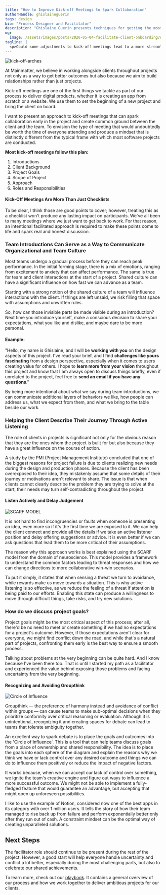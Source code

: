 ```yaml
---
title: "How to Improve Kick-off Meetings to Spark Collaboration"
authorHandle: ghislaineguerin
tags: design
bio: "Process Designer and Facilitator"
description: "Ghislaine Guerin presents techniques for getting the most out of kick-off meetings."
og:
  image: /assets/images/posts/2020-05-04-facilitate-client-onboarding/og-image.jpg
tagline: |
  <p>Could some adjustments to kick-off meetings lead to a more streamlined and efficient collaboration?</p>
---
```


![kick-off-arches](/assets/images/posts/2020-05-04-facilitate-client-onboarding/kick-off-arches.png#@1440-2880)

At Mainmatter, we believe in working alongside clients throughout projects not only as a way to get better outcomes but also because we aim to build relationships rather than just projects.

Kick-off meetings are one of the first things we tackle as part of our process to deliver digital products, whether it is creating an app from scratch or a website. We use them to set the beginning of a new project and bring the client on board.

I want to present an approach to kick-off meetings that can spark collaboration early in the project and create common ground between the client and the team. To envision the type of meeting that would undoubtedly be worth the time of everyone attending and produce a mindset that is distinctly different from the typical frame with which most software projects are conducted.

**Most kick-off meetings follow this plan:**

1. Introductions
2. Client Background
3. Project Goals
4. Scope of Project
5. Approach
6. Roles and Responsibilities

#### Kick-Off Meetings Are More Than Just Checklists

To be clear, I think those are good points to cover; however, treating this as a checklist won't produce any lasting impact on participants. We've all been to many meetings where we just want to get back to work. For that reason, an intentional facilitated approach is required to make these points come to life and spark real and honest discussion.

### Team Introductions Can Serve as a Way to Communicate Organizational and Team Culture

Most teams undergo a gradual process before they can reach peak performance. In the initial forming stage, there is a mix of emotions, ranging from excitement to anxiety that can affect performance. The same is true for team and client interactions at the start of a project. Shared culture can have a significant influence on how fast we can advance as a team.

Starting with a strong notion of the shared culture of a team will influence interactions with the client. If things are left unsaid, we risk filling that space with assumptions and unwritten rules.

So, how can those invisible parts be made visible during an introduction? Next time you introduce yourself, make a conscious decision to share your expectations, what you like and dislike, and maybe dare to be more personal.

#### Example:

"Hello, my name is Ghislaine, and I will be **working with you** on the design aspects of this project. I've read your brief, and I find **challenges like yours fascinating** from a design perspective, especially when it comes to users creating value for others. I hope to **learn more from your vision** throughout this project and know that I am always open to discuss things briefly, even if unrelated to the project, feel free to **send an email if you have any questions**."

By being more intentional about what we say during team introductions, we can communicate additional layers of behaviors we like, how people can address us, what we expect from them, and what we bring to the table beside our work.

### Helping the Client Describe Their Journey Through Active Listening

The role of clients in projects is significant not only for the obvious reason that they are the ones whom the project is built for but also because they have a great influence on the course of action.

A study by the PMI (Project Management Institute) concluded that one of the biggest reasons for project failure is due to clients realizing new needs during the design and production phases. Because the client has been overexposed to their idea, they mistakenly assume that some details of their journey or motivations aren't relevant to share. The issue is that when clients cannot clearly describe the problem they are trying to solve at the start, their needs may turn self-contradicting throughout the project.

#### Listen Actively and Delay Judgement

![SCARF MODEL](/assets/images/posts/2020-05-04-facilitate-client-onboarding/scarf.png#@1024-2048)

It is not hard to find incongruencies or faults when someone is presenting an idea, even more so if it's the first time we are exposed to it. We can help the client connect and provide all the details if we take an active listener position and delay offering suggestions or advice. It is even better if we can ask questions that lead them to be more critical of their assumptions.

The reason why this approach works is best explained using the SCARF model from the domain of neuroscience. This model provides a framework to understand the common factors leading to threat responses and how we can change directions to more collaborative win-win scenarios.

To put it simply, it states that when sensing a threat we turn to avoidance, while rewards make us move towards a situation. This is why active listening is so effective, as we reduce the feeling of a threat if attention is being paid to our efforts. Enabling this state can produce a willingness to move through difficult things, take risks, and try new solutions.

### How do we discuss project goals?

Project goals might be the most critical aspect of this process; after all, there'd be no need to meet or create something if we had no expectations for a project's outcome. However, if those expectations aren't clear for everyone, we might find conflict down the road, and while that's a natural part of projects, confronting them early is the best way to ensure a smooth process.

Talking about problems at the very beginning can be quite hard. And I know because I've been there too. That is until I started my path as a facilitator and experienced the value behind exposing those problems and facing uncertainty from the very beginning.

#### Recognizing and Avoiding Groupthink

![Circle of Influence](/assets/images/posts/2020-05-04-facilitate-client-onboarding/circle.png#@1024-2048)

Groupthink — the preference of harmony instead and avoidance of conflict within groups — can cause teams to make sub-optimal decisions when they prioritize conformity over critical reasoning or evaluation. Although it is unintentional, recognizing it and creating spaces for debate can lead to teams that tolerate ambiguity together.

An excellent way to spark debate is to place the goals and outcomes into the 'Circle of Influence'. This is a tool that can help teams discuss goals from a place of ownership and shared responsibility. The idea is to place the goals into each sphere of the diagram and explain the reasons why we think we have or lack control over any desired outcome and things we can do to influence them positively or reduce the impact of negative factors.

It works because, when we can accept our lack of control over something, we ignite the team's creative engine and figure out ways to influence a more successful outcome. We might not be able to implement a fully-fledged feature that would guarantee an advantage, but accepting that might open up unforeseen possibilities.

I like to use the example of Notion, considered now one of the best apps in its category with over 1 million users. It tells the story of how their team managed to rise back up from failure and perform exponentially better only after they run out of cash. A constraint mindset can be the optimal way of creating unparalleled solutions.

## Next Steps

The facilitator role should continue to be present during the rest of the project. However, a good start will help everyone handle uncertainty and conflict a lot better, especially during the most challenging parts, but also to celebrate our shared achievements.

To learn more, check out our [playbook](/playbook/). It contains a general overview of our process and how we work together to deliver ambitious projects for our clients.
